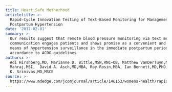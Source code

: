 ```yaml
---
title: Heart Safe Motherhood
articletitle: >-
  Rapid-Cycle Innovation Testing of Text-Based Monitoring for Management of
  Postpartum Hypertension
date: '2017-02-01'
summary: >-
  Our results suggest that remote blood pressure monitoring via text message
  communication engages patients and shows promise as a convenient and effective
  means of hypertension surveillance in the immediate postpartum period, in
  accordance to ACOG guidelines
authors: >-
  Adi Hirshberg,MD, Marianne D. Bittle,MSN,RNC–OB, Matthew VanDerTuyn,MID, Katy
  Mahraj,MSI,  David A. Asch,MD,MBA, Roy Rosin,MBA, Ian Bennett,MD,PhD, Sindhu
  K. Srinivas,MD,MSCE
source: >-
  https://www.mdedge.com/jcomjournal/article/146153/womens-health/rapid-cycle-innovation-testing-text-based-monitoring
---
```


